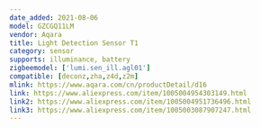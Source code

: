 ```yaml
---
date_added: 2021-08-06
model: GZCGQ11LM
vendor: Aqara
title: Light Detection Sensor T1
category: sensor
supports: illuminance, battery
zigbeemodel: ['lumi.sen_ill.agl01']
compatible: [deconz,zha,z4d,z2m]
mlink: https://www.aqara.com/cn/productDetail/d16
link: https://www.aliexpress.com/item/1005004954303149.html
link2: https://www.aliexpress.com/item/1005004951736496.html
link3: https://www.aliexpress.com/item/1005003087907247.html
---
```


